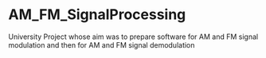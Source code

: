# AM_FM_SignalProcessing
University Project whose aim was to prepare software for AM and FM signal modulation and then for AM and FM signal demodulation
